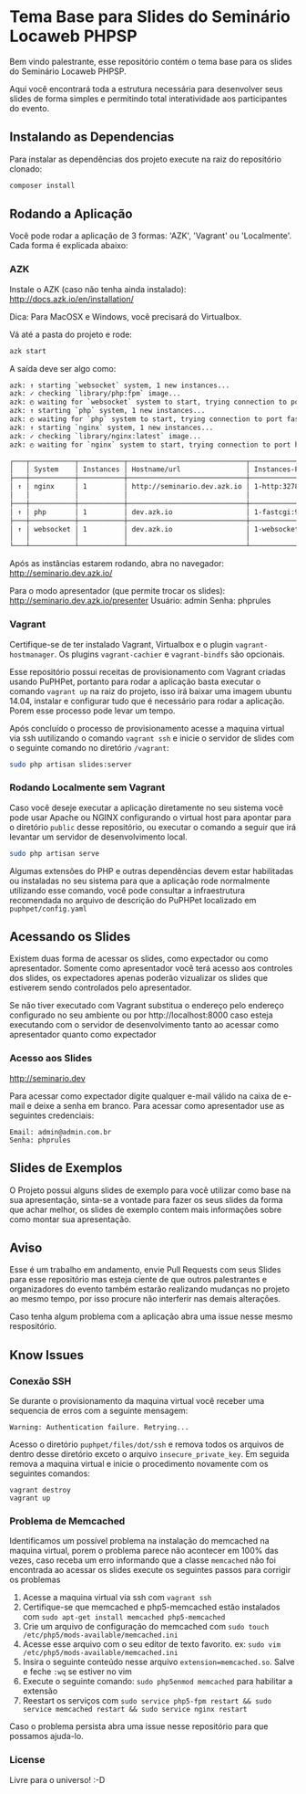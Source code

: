 # Tema Base para Slides do Seminário Locaweb PHPSP

Bem vindo palestrante, esse repositório contém o tema base para os slides do Seminário Locaweb PHPSP. 

Aqui você encontrará toda a estrutura necessária para desenvolver seus slides de forma simples e permitindo total interatividade aos participantes do evento.

## Instalando as Dependencias

Para instalar as dependências dos projeto execute na raiz do repositório clonado:

```bash
composer install
```

## Rodando a Aplicação

Você pode rodar a aplicação de 3 formas: 'AZK', 'Vagrant' ou 'Localmente'. Cada forma é explicada abaixo:

### AZK

Instale o AZK (caso não tenha ainda instalado): http://docs.azk.io/en/installation/

Dica: Para MacOSX e Windows, você precisará do Virtualbox.

Vá até a pasta do projeto e rode:

```bash
azk start
```

A saída deve ser algo como:

```bash
azk: ↑ starting `websocket` system, 1 new instances...
azk: ✓ checking `library/php:fpm` image...
azk: ◴ waiting for `websocket` system to start, trying connection to port websocket/tcp...
azk: ↑ starting `php` system, 1 new instances...
azk: ◴ waiting for `php` system to start, trying connection to port fastcgi/tcp...
azk: ↑ starting `nginx` system, 1 new instances...
azk: ✓ checking `library/nginx:latest` image...
azk: ◴ waiting for `nginx` system to start, trying connection to port http/tcp...

┌───┬───────────┬───────────┬─────────────────────────────┬───────────────────────────────┬─────────────┐
│   │ System    │ Instances │ Hostname/url                │ Instances-Ports               │ Provisioned │
├───┼───────────┼───────────┼─────────────────────────────┼───────────────────────────────┼─────────────┤
│ ↑ │ nginx     │ 1         │ http://seminario.dev.azk.io │ 1-http:32789, 1-443:32788     │ -           │
│   │           │           │                             │                               │             │
├───┼───────────┼───────────┼─────────────────────────────┼───────────────────────────────┼─────────────┤
│ ↑ │ php       │ 1         │ dev.azk.io                  │ 1-fastcgi:9000                │ -           │
├───┼───────────┼───────────┼─────────────────────────────┼───────────────────────────────┼─────────────┤
│ ↑ │ websocket │ 1         │ dev.azk.io                  │ 1-websocket:7888, 1-9000:32787 │ -           │
│   │           │           │                             │                               │             │
└───┴───────────┴───────────┴─────────────────────────────┴───────────────────────────────┴─────────────┘
```

Após as instâncias estarem rodando, abra no navegador: http://seminario.dev.azk.io/

Para o modo apresentador (que permite trocar os slides): http://seminario.dev.azk.io/presenter
Usuário: admin
Senha: phprules

### Vagrant

Certifique-se de ter instalado Vagrant, Virtualbox e o plugin `vagrant-hostmanager`. Os plugins `vagrant-cachier` e 
`vagrant-bindfs` são opcionais.

Esse repositório possui receitas de provisionamento com Vagrant criadas usando PuPHPet, portanto para rodar a aplicação
basta executar o comando `vagrant up` na raiz do projeto, isso irá baixar uma imagem ubuntu 14.04, instalar e configurar
tudo que é necessário para rodar a aplicação. Porem esse processo pode levar um tempo.

Após concluído o processo de provisionamento acesse a maquina virtual via ssh uutilizando o comando `vagrant ssh` e
inicie o servidor de slides com o seguinte comando no diretório `/vagrant`:

```bash
sudo php artisan slides:server
```

### Rodando Localmente sem Vagrant

Caso você deseje executar a aplicação diretamente no seu sistema você pode usar Apache ou NGINX configurando o virtual
host para apontar para o diretório `public` desse repositório, ou executar o comando a seguir que irá levantar um 
servidor de desenvolvimento local.

```bash
sudo php artisan serve
```

Algumas extensões do PHP e outras dependências devem estar habilitadas ou instaladas no seu sistema para que a aplicação
rode normalmente utilizando esse comando, você pode consultar a infraestrutura recomendada no arquivo de descrição do
PuPHPet localizado em `puphpet/config.yaml`

## Acessando os Slides

Existem duas forma de acessar os slides, como expectador ou como apresentador. Somente como apresentador você terá
acesso aos controles dos slides, os expectadores apenas poderão vizualizar os slides que estiverem sendo controlados
pelo apresentador.

Se não tiver executado com Vagrant substitua o endereço pelo endereço configurado no seu ambiente ou por 
http://localhost:8000 caso esteja executando com o servidor de desenvolvimento tanto ao acessar como apresentador
quanto como expectador

### Acesso aos Slides

http://seminario.dev

Para acessar como expectador digite qualquer e-mail válido na caixa de e-mail e deixe a senha em branco.
Para acessar como apresentador use as seguintes credenciais:

```
Email: admin@admin.com.br
Senha: phprules
```

## Slides de Exemplos

O Projeto possui alguns slides de exemplo para você utilizar como base na sua apresentação, sinta-se a vontade para
fazer os seus slides da forma que achar melhor, os slides de exemplo contem mais informações sobre como montar sua 
apresentação.

## Aviso

Esse é um trabalho em andamento, envie Pull Requests com seus Slides para esse repositório mas esteja ciente de que
outros palestrantes e organizadores do evento também estarão realizando mudanças no projeto ao mesmo tempo, por isso
procure não interferir nas demais alterações.

Caso tenha algum problema com a aplicação abra uma issue nesse mesmo respositório.

## Know Issues

### Conexão SSH

Se durante o provisionamento da maquina virtual você receber uma sequencia de erros com a seguinte mensagem:

```
Warning: Authentication failure. Retrying...
```

Acesso o diretório `puphpet/files/dot/ssh` e remova todos os arquivos de dentro desse diretório exceto o arquivo 
`insecure_private_key`. Em seguida remova a maquina virtual e inicie o procedimento novamente com os seguintes comandos:

```
vagrant destroy
vagrant up
```

### Problema de Memcached

Identificamos um possível problema na instalação do memcached na maquina virtual, porem o problema parece não acontecer
em 100% das vezes, caso receba um erro informando que a classe `memcached` não foi encontrada ao acessar os slides
execute os seguintes passos para corrigir os problemas

1. Acesse a maquina virtual via ssh com `vagrant ssh`
2. Certifique-se que memcached e php5-memcached estão instalados com `sudo apt-get install memcached php5-memcached`
3. Crie um arquivo de configuração do memcached com `sudo touch /etc/php5/mods-available/memcached.ini`
4. Acesse esse arquivo com o seu editor de texto favorito. ex: `sudo vim /etc/php5/mods-available/memcached.ini`
5. Insira o seguinte conteúdo nesse arquivo `extension=memcached.so`. Salve e feche `:wq` se estiver no vim
6. Execute o seguinte comando: `sudo php5enmod memcached` para habilitar a extensão
7. Reestart os serviços com `sudo service php5-fpm restart && sudo service memcached restart && sudo service nginx restart`

Caso o problema persista abra uma issue nesse repositório para que possamos ajuda-lo.

### License

Livre para o universo! :-D
